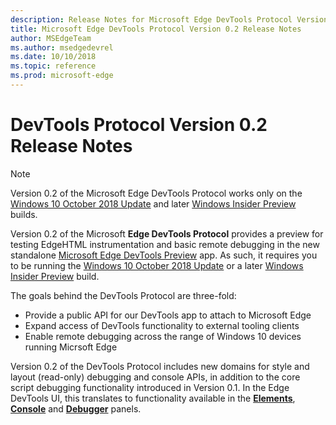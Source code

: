 ```yaml
---
description: Release Notes for Microsoft Edge DevTools Protocol Version 0.2
title: Microsoft Edge DevTools Protocol Version 0.2 Release Notes
author: MSEdgeTeam
ms.author: msedgedevrel
ms.date: 10/10/2018
ms.topic: reference
ms.prod: microsoft-edge
---
```


# DevTools Protocol Version 0.2 Release Notes

> [!NOTE]
> Version 0.2 of the Microsoft Edge DevTools Protocol works only on the [Windows 10 October 2018 Update](https://docs.microsoft.com/en-us/windows/uwp/whats-new/windows-10-build-17763) and later [Windows Insider Preview](https://insider.windows.com/en-us/getting-started/) builds.

Version 0.2 of the Microsoft **Edge DevTools Protocol** provides a preview for testing EdgeHTML instrumentation and basic remote debugging in the new standalone [Microsoft Edge DevTools Preview](https://www.microsoft.com/en-us/store/p/microsoft-edge-devtools-preview/9mzbfrmz0mnj?activetab=pivot%3aoverviewtab) app. As such, it requires you to be running the [Windows 10 October 2018 Update](https://docs.microsoft.com/en-us/windows/uwp/whats-new/windows-10-build-17763) or a later [Windows Insider Preview](https://insider.windows.com/en-us/getting-started/) build.

The goals behind the DevTools Protocol are three-fold:

 - Provide a public API for our DevTools app to attach to Microsoft Edge
 - Expand access of DevTools functionality to external tooling clients
 - Enable remote debugging across the range of Windows 10 devices running Micrsoft Edge 

Version 0.2 of the DevTools Protocol includes new domains for style and layout (read-only) debugging and console APIs, in addition to the core script debugging functionality introduced in Version 0.1. In the Edge DevTools UI, this translates to functionality available in the [**Elements**](../../devtools-guide/elements.md), [**Console**](../../devtools-guide/console.md) and [**Debugger**](../../devtools-guide/debugger.md)  panels.
